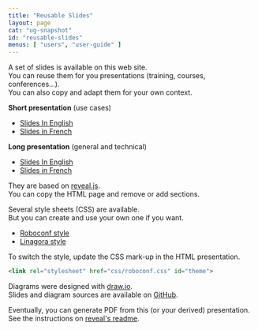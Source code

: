 ```yaml
---
title: "Reusable Slides"
layout: page
cat: "ug-snapshot"
id: "reusable-slides"
menus: [ "users", "user-guide" ]
---
```


A set of slides is available on this web site.  
You can reuse them for you presentations (training, courses, conferences...).  
You can also copy and adapt them for your own context.

**Short presentation** (use cases)

* [Slides In English](/slides/general/roboconf-use-cases.html)
* [Slides in French](/slides/general/cas-d-usage-de-roboconf.html)

**Long presentation** (general and technical)

* [Slides In English](/slides/general/roboconf-presentation.html)
* [Slides in French](/slides/general/presentation-roboconf.html)

They are based on [reveal.js](http://lab.hakim.se/reveal-js).  
You can copy the HTML page and remove or add sections.

Several style sheets (CSS) are available.  
But you can create and use your own one if you want.

* [Roboconf style](/slides/general/css/roboconf.css)
* [Linagora style](/slides/general/css/linagora.css)

To switch the style, update the CSS mark-up in the HTML presentation.

```html
<link rel="stylesheet" href="css/roboconf.css" id="theme">
```

Diagrams were designed with [draw.io](https://www.draw.io).  
Slides and diagram sources are available on [GitHub](https://github.com/roboconf/roboconf.github.io/).

Eventually, you can generate PDF from this (or your derived) presentation.  
See the instructions on [reveal's readme](https://github.com/hakimel/reveal.js#pdf-export).  

